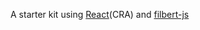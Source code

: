 A starter kit using [React](https://reactjs.org/)(CRA) and [filbert-js](http://filbert-js.vercel.app/)
